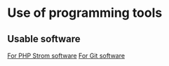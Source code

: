 # Use of programming tools
## Usable software
[For PHP Strom software](https://www.jetbrains.com/phpstorm/)
[For Git software](https://github.com/stevenkore/VS18_S/blob/master/README.md) 